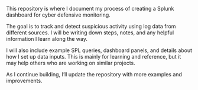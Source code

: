 This repository is where I document my process of creating a Splunk dashboard for cyber defensive monitoring.

The goal is to track and detect suspicious activity using log data from different sources. I will be writing down steps, notes, and any helpful information I learn along the way.

I will also include example SPL queries, dashboard panels, and details about how I set up data inputs. This is mainly for learning and reference, but it may help others who are working on similar projects.

As I continue building, I’ll update the repository with more examples and improvements.
